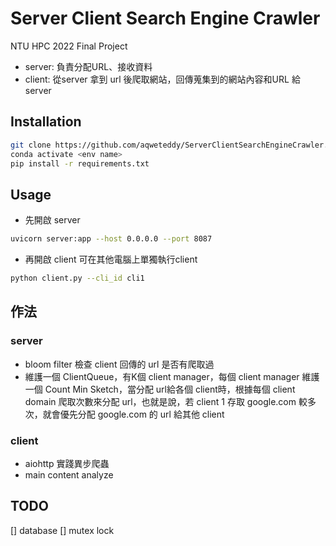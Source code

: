 # Server Client Search Engine Crawler

NTU HPC 2022 Final Project

* server: 負責分配URL、接收資料
* client: 從server 拿到 url 後爬取網站，回傳蒐集到的網站內容和URL 給server

## Installation

```bash
git clone https://github.com/aqweteddy/ServerClientSearchEngineCrawler.git
conda activate <env name>
pip install -r requirements.txt
```

## Usage

* 先開啟 server
```bash
uvicorn server:app --host 0.0.0.0 --port 8087 
```

* 再開啟 client
可在其他電腦上單獨執行client
```bash
python client.py --cli_id cli1
```

## 作法

### server

* bloom filter 檢查 client 回傳的 url 是否有爬取過
* 維護一個 ClientQueue，有K個 client manager，每個 client manager 維護一個 Count Min Sketch，當分配 url給各個 client時，根據每個 client domain 爬取次數來分配 url，也就是說，若 client 1 存取 google.com 較多次，就會優先分配 google.com 的 url 給其他 client

### client

* aiohttp 實踐異步爬蟲
* main content analyze

## TODO

[] database
[] mutex lock